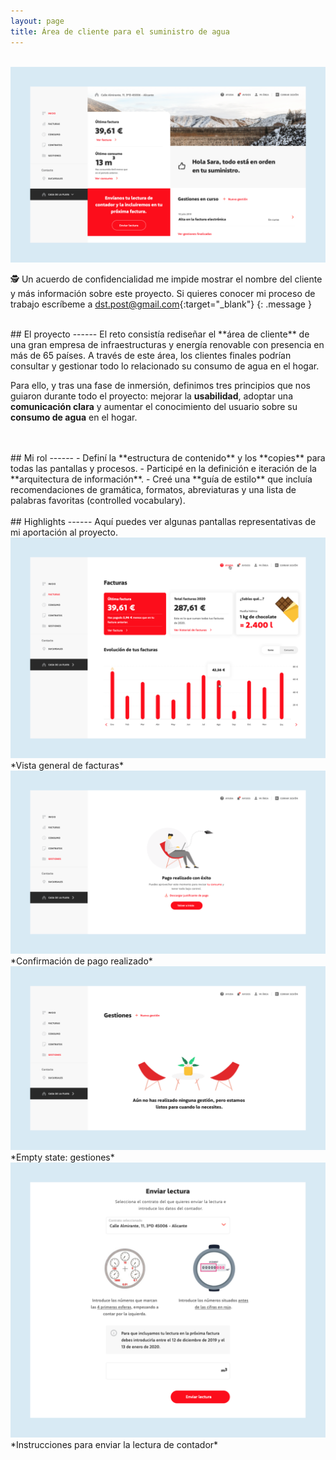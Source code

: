```yaml
---
layout: page
title: Área de cliente para el suministro de agua
---
```


<br>
<a href="{{ site.baseurl }}/assets/Acc_1.png" target="_blank">
    <img 
        src="/assets/Acc_1.png" 
        alt="Acc_1"
    >
</a>

🕵️ Un acuerdo de confidencialidad me impide mostrar el nombre del cliente y más información sobre este proyecto. Si quieres conocer mi proceso de trabajo escríbeme a [dst.post@gmail.com](mailto:dst.post@gmail.com){:target="_blank"}
{: .message }




<br>
## El proyecto
------
El reto consistía rediseñar el **área de cliente** de una gran empresa de infraestructuras y energía renovable con presencia en más de 65 países. A través de este área, los clientes finales podrían consultar y gestionar todo lo relacionado su consumo de agua en el hogar.

Para ello, y tras una fase de inmersión, definimos tres principios que nos guiaron durante todo el proyecto: mejorar la **usabilidad**, adoptar una **comunicación clara** y aumentar el conocimiento del usuario sobre su **consumo de agua** en el hogar.


<br>
<br>
## Mi rol
------
- Definí la **estructura de contenido** y los **copies** para todas las pantallas y procesos.
- Participé en la definición e iteración de la **arquitectura de información**.
- Creé una **guía de estilo** que incluía recomendaciones de gramática, formatos, abreviaturas y una lista de palabras favoritas (controlled vocabulary).


<br>
<br>
## Highlights
------
Aquí puedes ver algunas pantallas representativas de mi aportación al proyecto.

<br>
<a href="{{ site.baseurl }}/assets/Acc_2.png" target="_blank">
    <img 
        src="/assets/Acc_2.png" 
        alt="Acc_2"
    >
</a>
*Vista general de facturas*

<br>
<a href="{{ site.baseurl }}/assets/Acc_3.png" target="_blank">
    <img 
        src="/assets/Acc_3.png" 
        alt="Acc_3"
    >
</a>
*Confirmación de pago realizado*

<br>
<a href="{{ site.baseurl }}/assets/Acc_4.png" target="_blank">
    <img 
        src="/assets/Acc_4.png" 
        alt="Acc_4"
    >
</a>
*Empty state: gestiones*

<br>
<a href="{{ site.baseurl }}/assets/Acc_5.png" target="_blank">
    <img 
        src="/assets/Acc_5.png" 
        alt="Acc_5"
    >
</a>
*Instrucciones para enviar la lectura de contador*
